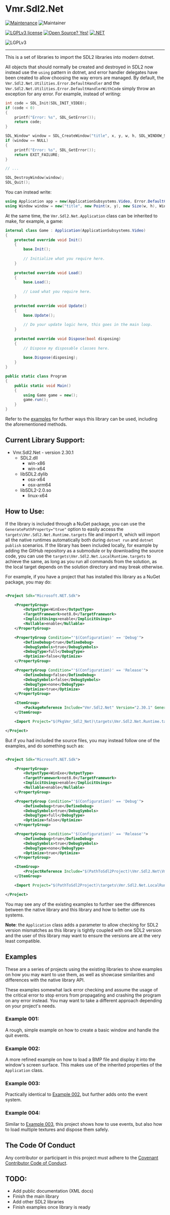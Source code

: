 # Vmr.Sdl2.Net

[![Maintenance](https://img.shields.io/badge/Maintained%3F-yes-green.svg)](https://github.com/vitimiti/Vmr.Sdl2.Net/activity) ![Maintainer](https://img.shields.io/badge/maintainer-Victor_Matia-blue)

[![LGPLv3 license](https://img.shields.io/badge/License-LGPLv3-blue.svg)](http://perso.crans.org/besson/LICENSE.html) [![Open Source? Yes!](https://badgen.net/badge/Open%20Source%20%3F/Yes%21/blue?icon=github)](https://github.com/Naereen/badges/) [![.NET](https://img.shields.io/badge/--512BD4?logo=.net&logoColor=ffffff)](https://dotnet.microsoft.com/)

![LGPLv3](https://www.gnu.org/graphics/lgplv3-with-text-154x68.png)

---

This is a set of libraries to import the SDL2 libraries into modern dotnet.

All objects that should normally be created and destroyed in SDL2 now instead use the `using` pattern in dotnet, and
error handler delegates have been created to allow choosing the way errors are managed. By default,
the `Vmr.Sdl2.Net.Utilities.Error.DefaultHandler` and the `Vmr.Sdl2.Net.Utilities.Error.DefaultHandlerWithCode` simply
throw an exception for any error. For example, instead of writing:

```c
int code = SDL_Init(SDL_INIT_VIDEO);
if (code < 0)
{
    printf("Error: %s", SDL_GetError());
    return code;
}

SDL_Window* window = SDL_CreateWindow("title", x, y, w, h, SDL_WINDOW_SHOWN);
if (window == NULL)
{
    printf("Error: %s", SDL_GetError());
    return EXIT_FAILURE;
}

// ...

SDL_DestroyWindow(window);
SDL_Quit();
```

You can instead write:

```csharp
using Application app = new(ApplicationSubsystems.Video, Error.DefaultCodeHandler);
using Window window = new("title", new Point(x, y), new Size(w, h), WindowOptions.Shown, Error.DefaultCodeHandler);
```

At the same time, the `Vmr.Sdl2.Net.Application` class can be inherited to make, for example, a game:

```csharp
internal class Game : Application(ApplicationSubsystems.Video)
{
    protected override void Init()
    {
        base.Init();
        
        // Initialize what you require here.
    }
    
    protected override void Load()
    {
        base.Load();
        
        // Load what you require here.
    }
    
    protected override void Update()
    {
        base.Update();
        
        // Do your update logic here, this goes in the main loop.
    }
    
    protected override void Dispose(bool disposing)
    {
        // Dispose my disposable classes here.
        
        base.Dispose(disposing);
    }
}

public static class Program
{
    public static void Main()
    {
        using Game game = new();
        game.run();
    }
}
```

Refer to the [examples](#examples) for further ways this library can be used, including the aforementioned methods.

## Current Library Support:

- Vmr.Sdl2.Net - version 2.30.1
    - SDL2.dll
        - win-x86
        - win-x64
    - libSDL2.dylib
        - osx-x64
        - osx-arm64
    - libSDL2-2.0.so
        - linux-x64

## How to Use:

If the library is included through a NuGet package, you can use the `GeneratePathProperty="true"` option to easily
access the `targets\Vmr.Sdl2.Net.Runtime.targets` file and import it, which will import all the native runtimes
automatically both during `dotnet run` and `dotnet publish` scenarios. If the library has been included locally, for
example by adding the GitHub repository as a submodule or by downloading the source code, you can use
the `targets\Vmr.Sdl2.Net.LocalRuntime.targets` to achieve the same, as long as you run all commands from the solution,
as the local target depends on the solution directory and may break otherwise.

For example, if you have a project that has installed this library as a NuGet package, you may do:

```xml

<Project Sdk="Microsoft.NET.Sdk">

    <PropertyGroup>
        <OutputType>WinExe</OutputType>
        <TargetFramework>net8.0</TargetFramework>
        <ImplicitUsings>enable</ImplicitUsings>
        <Nullable>enable</Nullable>
    </PropertyGroup>

    <PropertyGroup Condition="'$(Configuration)' == 'Debug'">
        <DefineDebug>true</DefineDebug>
        <DebugSymbols>true</DebugSymbols>
        <DebugType>full</DebugType>
        <Optimize>false</Optimize>
    </PropertyGroup>

    <PropertyGroup Condition="'$(Configuration)' == 'Release'">
        <DefineDebug>false</DefineDebug>
        <DebugSymbols>false</DebugSymbols>
        <DebugType>none</DebugType>
        <Optimize>true</Optimize>
    </PropertyGroup>

    <ItemGroup>
        <PackageReference Include="Vmr.Sdl2.Net" Version="2.30.1" GeneratePathProperty="true"/>
    </ItemGroup>

    <Import Project="$(PkgVmr_Sdl2_Net)\targets\Vmr.Sdl2.Net.Runtime.targets"/>

</Project>
```

But if you had included the source files, you may instead follow one of the examples, and do something such as:

```xml

<Project Sdk="Microsoft.NET.Sdk">

    <PropertyGroup>
        <OutputType>WinExe</OutputType>
        <TargetFramework>net8.0</TargetFramework>
        <ImplicitUsings>enable</ImplicitUsings>
        <Nullable>enable</Nullable>
    </PropertyGroup>

    <PropertyGroup Condition="'$(Configuration)' == 'Debug'">
        <DefineDebug>true</DefineDebug>
        <DebugSymbols>true</DebugSymbols>
        <DebugType>full</DebugType>
        <Optimize>false</Optimize>
    </PropertyGroup>

    <PropertyGroup Condition="'$(Configuration)' == 'Release'">
        <DefineDebug>true</DefineDebug>
        <DebugSymbols>true</DebugSymbols>
        <DebugType>none</DebugType>
        <Optimize>true</Optimize>
    </PropertyGroup>

    <ItemGroup>
        <ProjectReference Include="$(PathToSdl2Project)\Vmr.Sdl2.Net\Vmr.Sdl2.Net.csproj"/>
    </ItemGroup>

    <Import Project="$(PathToSdl2Project)\targets\Vmr.Sdl2.Net.LocalRuntime.targets"/>

</Project>

```

You may see any of the existing examples to further see the differences between the native library and this library and
how to better use its systems.

**Note**: the `Application` class adds a parameter to allow checking for SDL2 version mismatches as this library is
tightly coupled with one SDL2 version and the user of this library may want to ensure the versions are at the very least
compatible.

## Examples

These are a series of projects using the existing libraries to show examples on how you may want to use them, as well as
showcase similarities and differences with the native library API.

These examples somewhat lack error checking and assume the usage of the critical error to stop errors from propagating
and crashing the program on any error instead. You may want to take a different approach depending on your project's
needs.

### Example 001:

A rough, simple example on how to create a basic window and handle the quit events.

### Example 002:

A more refined example on how to load a BMP file and display it into the window's screen surface. This makes use of the
inherited properties of the `Application` class.

### Example 003:

Practically identical to [Example 002](#example-002), but further adds onto the event system.

### Example 004:

Similar to [Example 003](#example-003), this project shows how to use events, but also how to load multiple textures and
dispose them safely.

## The Code Of Conduct

Any contributor or participant in this project must adhere to
the [Covenant Contributor Code of Conduct](CODE_OF_CONDUCT.md).

## TODO:

- Add public documentation (XML docs)
- Finish the main library
- Add other SDL2 libraries
- Finish examples once library is ready
